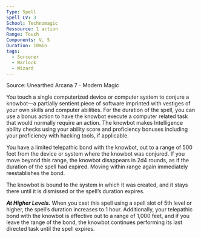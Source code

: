 ```yaml
---
Type: Spell
Spell LV: 3
School: Technomagic
Ressource: 1 action
Range: Touch
Components: V, S
Duration: 10min
tags:
  - Sorcerer
  - Warlock
  - Wizard
---
```

Source: Unearthed Arcana 7 - Modern Magic

You touch a single computerized device or computer system to conjure a knowbot—a partially sentient piece of software imprinted with vestiges of your own skills and computer abilities. For the duration of the spell, you can use a bonus action to have the knowbot execute a computer related task that would normally require an action. The knowbot makes Intelligence ability checks using your ability score and proficiency bonuses including your proficiency with hacking tools, if applicable.

You have a limited telepathic bond with the knowbot, out to a range of 500 feet from the device or system where the knowbot was conjured. If you move beyond this range, the knowbot disappears in 2d4 rounds, as if the duration of the spell had expired. Moving within range again immediately reestablishes the bond.

The knowbot is bound to the system in which it was created, and it stays there until it is dismissed or the spell’s duration expires.

_**At Higher Levels.**_ When you cast this spell using a spell slot of 5th level or higher, the spell’s duration increases to 1 hour. Additionally, your telepathic bond with the knowbot is effective out to a range of 1,000 feet, and if you leave the range of the bond, the knowbot continues performing its last directed task until the spell expires.